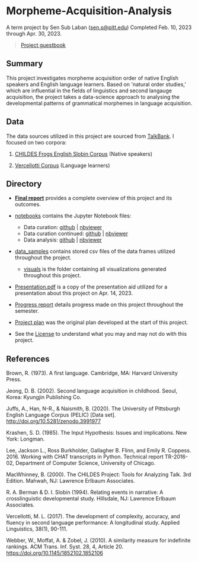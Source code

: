# Morpheme-Acquisition-Analysis
A term project by Sen Sub Laban (sen.s@pitt.edu) Completed Feb. 10, 2023 through Apr. 30, 2023.

> [Project guestbook](https://github.com/Data-Science-for-Linguists-2023/Class-Lounge/blob/main/guestbooks/sen.md)

## Summary

This project investigates morpheme acquisition order of native English speakers and English language learners. Based on 'natural order studies,' which are influential in the fields of linguistics and second langauge acquisition, the project takes a data-science approach to analysing the developmental patterns of grammatical morphemes in language acquisition. 

## Data

The data sources utilized in this project are sourced from [TalkBank](https://talkbank.org/). I focused on two corpora:

1) [CHILDES Frogs English Slobin Corpus](https://childes.talkbank.org/access/Frogs/English-Slobin.html) (Native speakers)

2) [Vercellotti Corpus](https://slabank.talkbank.org/access/English/Vercellotti.html) (Language learners)

## Directory
- [**Final report**](final_report.md) provides a complete overview of this project and its outcomes.

- [notebooks](notebooks/) contains the Jupyter Notebook files:

    - Data curation: [github](notebooks/data_curation.ipynb) | [nbviewer](https://nbviewer.org/github/Data-Science-for-Linguists-2023/Morpheme-Acquisition-Analysis/blob/main/notebooks/data_curation.ipynb)
    - Data curation continued: [github](notebooks/data_curation_cont.ipynb) | [nbviewer](https://nbviewer.org/github/Data-Science-for-Linguists-2023/Morpheme-Acquisition-Analysis/blob/main/notebooks/data_curation_cont.ipynb)
    - Data analysis: [github](data_analysis.ipynb) | [nbviewer](https://nbviewer.org/github/Data-Science-for-Linguists-2023/Morpheme-Acquisition-Analysis/blob/main/notebooks/data_analysis.ipynb)


- [data_samples](data_samples/) contains stored csv files of the data frames utilized throughout the project.

    - [visuals](data_samples/visuals/) is the folder containing all visualizations generated throughout this project.
  
- [Presentation.pdf](Final_Presentation.pdf) is a copy of the presentation aid utilized for a presentation about this project on Apr. 14, 2023. 

- [Progress report](progress_report.md) details progress made on this project throughout the semester.

- [Project plan](project_plan.md) was the original plan developed at the start of this project.

- See the [License](LICENSE) to understand what you may and may not do with this project. 

## References
Brown, R. (1973). A first language. Cambridge, MA: Harvard University Press.

Jeong, D. B. (2002). Second language acquisition in childhood. Seoul, Korea: Kyungjin Publishing Co. 

Juffs, A., Han, N-R., & Naismith, B. (2020). The University of Pittsburgh English Language Corpus (PELIC) [Data set]. http://doi.org/10.5281/zenodo.3991977

Krashen, S. D. (1985). The Input Hypothesis: Issues and implications. New York: Longman.

Lee, Jackson L., Ross Burkholder, Gallagher B. Flinn, and Emily R. Coppess. 2016. Working with CHAT transcripts in Python. Technical report TR-2016-02, Department of Computer Science, University of Chicago.

MacWhinney, B. (2000). The CHILDES Project: Tools for Analyzing Talk. 3rd Edition.  Mahwah, NJ: Lawrence Erlbaum Associates.

R. A. Berman & D. I. Slobin (1994). Relating events in narrative: A crosslinguistic developmental study. Hillsdale, NJ: Lawrence Erlbaum Associates.

Vercellotti, M. L. (2017). The development of complexity, accuracy, and fluency in second language performance: A longitudinal study. Applied Linguistics, 38(1), 90-111.

Webber, W., Moffat, A. & Zobel, J. (2010). A similarity measure for indefinite rankings. ACM Trans. Inf. Syst. 28, 4, Article 20. https://doi.org/10.1145/1852102.1852106